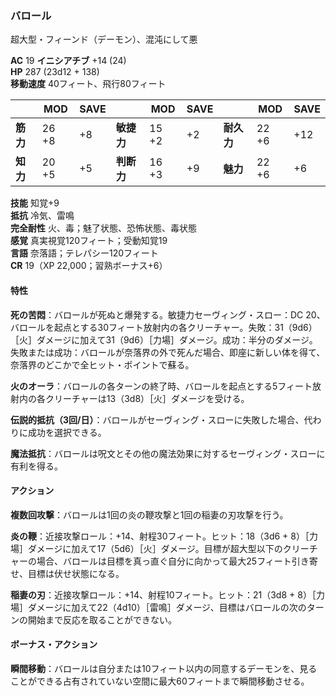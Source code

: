 ### バロール
超大型・フィーンド（デーモン）、混沌にして悪

**AC** 19 **イニシアチブ** +14 (24)  
**HP** 287 (23d12 + 138)  
**移動速度** 40フィート、飛行80フィート

|      | MOD | SAVE |      | MOD | SAVE |      | MOD | SAVE |
|------|-----|------|------|-----|------|------|-----|------|
| **筋力** | 26 +8 | +8 | **敏捷力** | 15 +2 | +2 | **耐久力** | 22 +6 | +12 |
| **知力** | 20 +5 | +5 | **判断力** | 16 +3 | +9 | **魅力** | 22 +6 | +6 |

**技能** 知覚+9  
**抵抗** 冷気、雷鳴  
**完全耐性** 火、毒；魅了状態、恐怖状態、毒状態  
**感覚** 真実視覚120フィート；受動知覚19  
**言語** 奈落語；テレパシー120フィート  
**CR** 19（XP 22,000；習熟ボーナス+6）

#### 特性

**死の苦悶**：バロールが死ぬと爆発する。敏捷力セーヴィング・スロー：DC 20、バロールを起点とする30フィート放射内の各クリーチャー。失敗：31（9d6）［火］ダメージに加えて31（9d6）［力場］ダメージ。成功：半分のダメージ。失敗または成功：バロールが奈落界の外で死んだ場合、即座に新しい体を得て、奈落界のどこかで全ヒット・ポイントで蘇る。

**火のオーラ**：バロールの各ターンの終了時、バロールを起点とする5フィート放射内の各クリーチャーは13（3d8）［火］ダメージを受ける。

**伝説的抵抗（3回/日）**：バロールがセーヴィング・スローに失敗した場合、代わりに成功を選択できる。

**魔法抵抗**：バロールは呪文とその他の魔法効果に対するセーヴィング・スローに有利を得る。

#### アクション

**複数回攻撃**：バロールは1回の炎の鞭攻撃と1回の稲妻の刃攻撃を行う。

**炎の鞭**：近接攻撃ロール：+14、射程30フィート。ヒット：18（3d6 + 8）［力場］ダメージに加えて17（5d6）［火］ダメージ。目標が超大型以下のクリーチャーの場合、バロールは目標を真っ直ぐ自分に向かって最大25フィート引き寄せ、目標は伏せ状態になる。

**稲妻の刃**：近接攻撃ロール：+14、射程10フィート。ヒット：21（3d8 + 8）［力場］ダメージに加えて22（4d10）［雷鳴］ダメージ、目標はバロールの次のターンの開始まで反応を取ることができない。

#### ボーナス・アクション

**瞬間移動**：バロールは自分または10フィート以内の同意するデーモンを、見ることができる占有されていない空間に最大60フィートまで瞬間移動させる。